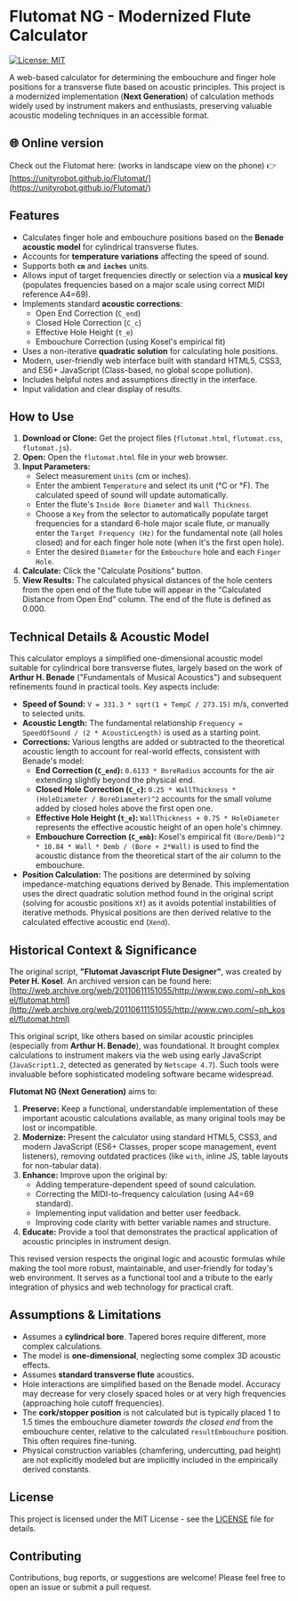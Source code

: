 # Flutomat NG - Modernized Flute Calculator

[![License: MIT](https://img.shields.io/badge/License-MIT-yellow.svg)](https://opensource.org/licenses/MIT) <!-- Link to your LICENSE file -->

A web-based calculator for determining the embouchure and finger hole positions for a transverse flute based on acoustic principles. This project is a modernized implementation (**Next Generation**) of calculation methods widely used by instrument makers and enthusiasts, preserving valuable acoustic modeling techniques in an accessible format.

## 🌐 Online version

Check out the Flutomat here:  (works in landscape view on the phone)
👉 [https://unityrobot.github.io/Flutomat/](https://unityrobot.github.io/Flutomat/)

## Features

*   Calculates finger hole and embouchure positions based on the **Benade acoustic model** for cylindrical transverse flutes.
*   Accounts for **temperature variations** affecting the speed of sound.
*   Supports both **`cm`** and **`inches`** units.
*   Allows input of target frequencies directly or selection via a **musical key** (populates frequencies based on a major scale using correct MIDI reference A4=69).
*   Implements standard **acoustic corrections**:
    *   Open End Correction (`C_end`)
    *   Closed Hole Correction (`C_c`)
    *   Effective Hole Height (`t_e`)
    *   Embouchure Correction (using Kosel's empirical fit)
*   Uses a non-iterative **quadratic solution** for calculating hole positions.
*   Modern, user-friendly web interface built with standard HTML5, CSS3, and ES6+ JavaScript (Class-based, no global scope pollution).
*   Includes helpful notes and assumptions directly in the interface.
*   Input validation and clear display of results.

## How to Use

1.  **Download or Clone:** Get the project files (`flutomat.html`, `flutomat.css`, `flutomat.js`).
2.  **Open:** Open the `flutomat.html` file in your web browser.
3.  **Input Parameters:**
    *   Select measurement `Units` (cm or inches).
    *   Enter the ambient `Temperature` and select its unit (°C or °F). The calculated speed of sound will update automatically.
    *   Enter the flute's `Inside Bore Diameter` and `Wall Thickness`.
    *   Choose a `Key` from the selector to automatically populate target frequencies for a standard 6-hole major scale flute, *or* manually enter the `Target Frequency (Hz)` for the fundamental note (all holes closed) and for each finger hole note (when it's the first open hole).
    *   Enter the desired `Diameter` for the `Embouchure` hole and each `Finger Hole`.
4.  **Calculate:** Click the "Calculate Positions" button.
5.  **View Results:** The calculated physical distances of the hole centers from the open end of the flute tube will appear in the "Calculated Distance from Open End" column. The end of the flute is defined as 0.000.

## Technical Details & Acoustic Model

This calculator employs a simplified one-dimensional acoustic model suitable for cylindrical bore transverse flutes, largely based on the work of **Arthur H. Benade** ("Fundamentals of Musical Acoustics") and subsequent refinements found in practical tools. Key aspects include:

*   **Speed of Sound:** `V = 331.3 * sqrt(1 + TempC / 273.15)` m/s, converted to selected units.
*   **Acoustic Length:** The fundamental relationship `Frequency = SpeedOfSound / (2 * AcousticLength)` is used as a starting point.
*   **Corrections:** Various lengths are added or subtracted to the theoretical acoustic length to account for real-world effects, consistent with Benade's model:
    *   **End Correction (`C_end`):** `0.6133 * BoreRadius` accounts for the air extending slightly beyond the physical end.
    *   **Closed Hole Correction (`C_c`):** `0.25 * WallThickness * (HoleDiameter / BoreDiameter)^2` accounts for the small volume added by closed holes above the first open one.
    *   **Effective Hole Height (`t_e`):** `WallThickness + 0.75 * HoleDiameter` represents the effective acoustic height of an open hole's chimney.
    *   **Embouchure Correction (`C_emb`):** Kosel's empirical fit `(Bore/Demb)^2 * 10.84 * Wall * Demb / (Bore + 2*Wall)` is used to find the acoustic distance from the theoretical start of the air column to the embouchure.
*   **Position Calculation:** The positions are determined by solving impedance-matching equations derived by Benade. This implementation uses the direct quadratic solution method found in the original script (solving for acoustic positions `Xf`) as it avoids potential instabilities of iterative methods. Physical positions are then derived relative to the calculated effective acoustic end (`Xend`).

## Historical Context & Significance

The original script, **"Flutomat Javascript Flute Designer"**, was created by **Peter H. Kosel**. An archived version can be found here:
[http://web.archive.org/web/20110611151055/http://www.cwo.com/~ph_kosel/flutomat.html](http://web.archive.org/web/20110611151055/http://www.cwo.com/~ph_kosel/flutomat.html)

This original script, like others based on similar acoustic principles (especially from **Arthur H. Benade**), was foundational. It brought complex calculations to instrument makers via the web using early JavaScript (`JavaScript1.2`, detected as generated by `Netscape 4.7`). Such tools were invaluable before sophisticated modeling software became widespread.

**Flutomat NG (Next Generation)** aims to:

1.  **Preserve:** Keep a functional, understandable implementation of these important acoustic calculations available, as many original tools may be lost or incompatible.
2.  **Modernize:** Present the calculator using standard HTML5, CSS3, and modern JavaScript (ES6+ Classes, proper scope management, event listeners), removing outdated practices (like `with`, inline JS, table layouts for non-tabular data).
3.  **Enhance:** Improve upon the original by:
    *   Adding temperature-dependent speed of sound calculation.
    *   Correcting the MIDI-to-frequency calculation (using A4=69 standard).
    *   Implementing input validation and better user feedback.
    *   Improving code clarity with better variable names and structure.
4.  **Educate:** Provide a tool that demonstrates the practical application of acoustic principles in instrument design.

This revised version respects the original logic and acoustic formulas while making the tool more robust, maintainable, and user-friendly for today's web environment. It serves as a functional tool and a tribute to the early integration of physics and web technology for practical craft.

## Assumptions & Limitations

*   Assumes a **cylindrical bore**. Tapered bores require different, more complex calculations.
*   The model is **one-dimensional**, neglecting some complex 3D acoustic effects.
*   Assumes **standard transverse flute** acoustics.
*   Hole interactions are simplified based on the Benade model. Accuracy may decrease for very closely spaced holes or at very high frequencies (approaching hole cutoff frequencies).
*   The **cork/stopper position** is not calculated but is typically placed 1 to 1.5 times the embouchure diameter *towards the closed end* from the embouchure center, relative to the calculated `resultEmbouchure` position. This often requires fine-tuning.
*   Physical construction variables (chamfering, undercutting, pad height) are not explicitly modeled but are implicitly included in the empirically derived constants.

## License

This project is licensed under the MIT License - see the [LICENSE](LICENSE) file for details.


## Contributing

Contributions, bug reports, or suggestions are welcome! Please feel free to open an issue or submit a pull request.
